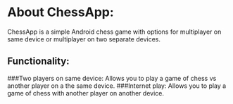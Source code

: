 # About ChessApp:
ChessApp is a simple Android chess game with options for multiplayer on same device or multiplayer on two separate devices.
## Functionality:
###Two players on same device:
Allows you to play a game of chess vs another player on a the same device.
###Internet play:
Allows you to play a game of chess with another player on another device.
